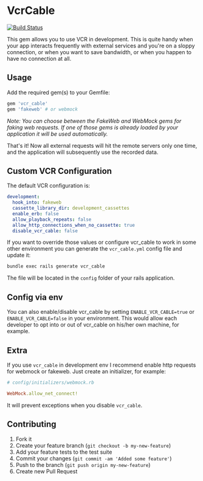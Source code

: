 # VcrCable

[![Build Status](https://secure.travis-ci.org/spaghetticode/vcr_cable.png)](http://travis-ci.org/spaghetticode/vcr_cable)

This gem allows you to use VCR in development. This is quite handy when your app
interacts frequently with external services and you're on a sloppy connection,
or when you want to save bandwidth, or when you happen to have no connection
at all.


## Usage

Add the required gem(s) to your Gemfile:

```ruby
gem 'vcr_cable'
gem 'fakeweb' # or webmock
```

*Note: You can choose between the FakeWeb and WebMock gems for faking web requests. If one of those gems is already loaded by your application it will be used automatically.*

That's it! Now all external requests will hit the remote servers only one time, and the application will subsequently use the recorded data.

## Custom VCR Configuration

The default VCR configuration is:

```yaml
development:
  hook_into: fakeweb
  cassette_library_dir: development_cassettes
  enable_erb: false
  allow_playback_repeats: false
  allow_http_connections_when_no_cassette: true
  disable_vcr_cable: false
```

If you want to override those values or configure vcr_cable to work in some
other environment you can generate the `vcr_cable.yml` config file and update it:

```bash
bundle exec rails generate vcr_cable
```

The file will be located in the ```config``` folder of your rails application.

## Config via env

You can also enable/disable vcr_cable by setting `ENABLE_VCR_CABLE=true` or `ENABLE_VCR_CABLE=false` in your environment. This would allow each developer to opt into or out of vcr_cable on his/her own machine, for example.

## Extra

If you use `vcr_cable` in development env I recommend enable http requests for webmock or fakeweb. Just create an initializer, for example:

```ruby
# config/initializers/webmock.rb

WebMock.allow_net_connect!

```

It will prevent exceptions when you disable `vcr_cable`.

## Contributing

1. Fork it
2. Create your feature branch (`git checkout -b my-new-feature`)
3. Add your feature tests to the test suite
4. Commit your changes (`git commit -am 'Added some feature'`)
5. Push to the branch (`git push origin my-new-feature`)
6. Create new Pull Request
